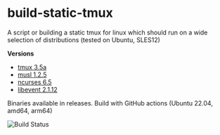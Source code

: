 # build-static-tmux

A script or building a static tmux for linux which should run on a wide selection of distributions (tested on Ubuntu, SLES12)

**Versions**
* [tmux 3.5a](https://github.com/tmux/tmux/)
* [musl 1.2.5](https://musl.libc.org/)
* [ncurses 6.5](https://invisible-island.net/ncurses/)
* [libevent 2.1.12](https://github.com/libevent/libevent/)

Binaries available in releases.
Build with GitHub actions (Ubuntu 22.04, amd64, arm64)

![Build Status](https://github.com/arthurpro/tmux-static-build/actions/workflows/build.yml/badge.svg)
